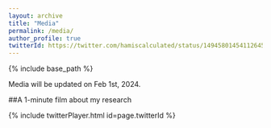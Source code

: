 ```yaml
---
layout: archive
title: "Media"
permalink: /media/
author_profile: true
twitterId: https://twitter.com/hamiscalculated/status/1494580145411264514
---
```


{% include base_path %}

Media will be updated on Feb 1st, 2024.

##A 1-minute film about my research

{% include twitterPlayer.html id=page.twitterId %}
